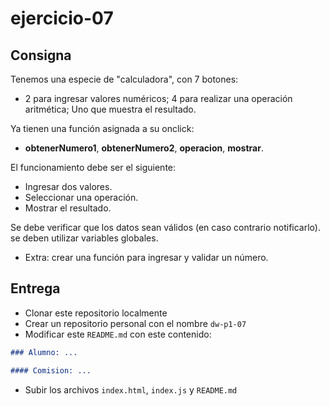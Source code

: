 # ejercicio-07

## Consigna

Tenemos una especie de "calculadora", con 7 botones:
- 2 para ingresar valores numéricos; 4 para realizar una operación aritmética; Uno que muestra el resultado.

Ya tienen una función asignada a su onclick:
- **obtenerNumero1**, **obtenerNumero2**, **operacion**, **mostrar**.

El funcionamiento debe ser el siguiente:
- Ingresar dos valores.
- Seleccionar una operación.
- Mostrar el resultado.

Se debe verificar que los datos sean válidos (en caso contrario notificarlo). se deben utilizar variables globales.
- Extra: crear una función para ingresar y validar un número.

## Entrega

- Clonar este repositorio localmente
- Crear un repositorio personal con el nombre `dw-p1-07`
- Modificar este `README.md` con este contenido:

```markdown
### Alumno: ...

#### Comision: ...
```

- Subir los archivos `index.html`, `index.js` y `README.md`
